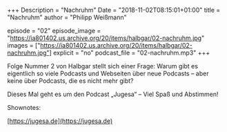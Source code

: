 +++
Description = "Nachruhm"
Date = "2018-11-02T08:15:01+01:00"
title = "Nachruhm"
author = "Philipp Weißmann"

episode = "02"
episode_image = "https://ia801402.us.archive.org/20/items/halbgar/02-nachruhm.jpg"
images = ["https://ia801402.us.archive.org/20/items/halbgar/02-nachruhm.jpg"]
explicit = "no"
podcast_file = "02-nachruhm.mp3"
+++

Folge Nummer 2 von Halbgar stellt sich einer Frage: Warum gibt es eigentlich so viele Podcasts und Webseiten über neue Podcasts – aber keine über Podcasts, die es nicht mehr gibt?

Dieses Mal geht es um den Podcast „Jugesa“ – Viel Spaß und Abstimmen!

Shownotes:

[https://jugesa.de](https://jugesa.de)